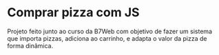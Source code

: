 # Comprar pizza com JS

Projeto feito junto ao curso da B7Web com objetivo de fazer um sistema que importa pizzas, adiciona ao carrinho, e adapta o valor da pizza de forma dinâmica. 


